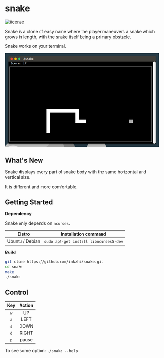 # snake

[![license](https://img.shields.io/github/license/inkzhi/snake.svg)](./LICENSE)

Snake is a clone of easy name where the player maneuvers a snake which grows in length, with the snake itself being a primary obstacle. 

Snake works on your terminal.

![screenshot](screenshots/screenshot.png)

## What's New

Snake displays every part of snake body with the same horizontal and vertical size.

It is different and more comfortable.

## Getting Started

__Dependency__

Snake only depends on `ncurses`.

|     Distro      |          Installation command          |
| :-------------: | :------------------------------------: |
| Ubuntu / Debian | `sudo apt-get install libncurses5-dev` |

__Build__

```bash
git clone https://github.com/inkzhi/snake.git
cd snake
make
./snake
```

## Control

| Key | Action |
|:---:|:------:|
| `w` |   UP   |
| `a` |  LEFT  |
| `s` |  DOWN  |
| `d` |  RIGHT |
| `p` |  pause |

To see some option: `./snake --help`
